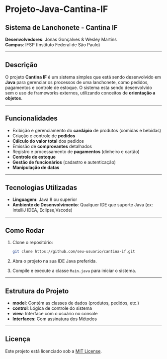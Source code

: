 # Projeto-Java-Cantina-IF

## Sistema de Lanchonete - Cantina IF
**Desenvolvedores**: Jonas Gonçalves & Wesley Martins  
**Campus**: IFSP (Instituto Federal de São Paulo)

---

## Descrição

O projeto **Cantina IF** é um sistema simples que está sendo desenvolvido em **Java** para gerenciar os processos de uma lanchonete, como pedidos, pagamentos e controle de estoque. O sistema esta sendo desenvolvido sem o uso de frameworks externos, utilizando conceitos de **orientação a objetos**.

---

## Funcionalidades

- Exibição e gerenciamento do **cardápio** de produtos (comidas e bebidas)
- Criação e controle de **pedidos**
- **Cálculo do valor total** dos pedidos
- Emissão de **comprovantes** detalhados
- Registro e processamento de **pagamentos** (dinheiro e cartão)
- **Controle de estoque**
- **Gestão de funcionários** (cadastro e autenticação)
- **Manipulação de datas**

---

## Tecnologias Utilizadas

- **Linguagem**: Java 8 ou superior
- **Ambiente de Desenvolvimento**: Qualquer IDE que suporte Java (ex: IntelliJ IDEA, Eclipse,Vscode)

---

## Como Rodar

1. Clone o repositório:

    ```bash
    git clone https://github.com/seu-usuario/cantina-if.git
    ```

2. Abra o projeto na sua IDE Java preferida.
3. Compile e execute a classe `Main.java` para iniciar o sistema.

---

## Estrutura do Projeto

- **model**: Contém as classes de dados (produtos, pedidos, etc.)
- **control**: Lógica de controle do sistema
- **view**: Interface com o usuário no console
- **Interfaces**: Com assinatura dos Métodos

---

## Licença

Este projeto está licenciado sob a [MIT License](LICENSE).